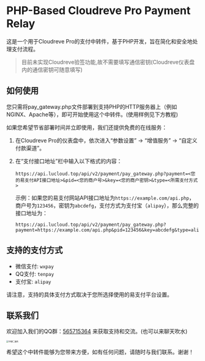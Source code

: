 # PHP-Based Cloudreve Pro Payment Relay

这是一个用于Cloudreve Pro的支付中转件，基于PHP开发，旨在简化和安全地处理支付流程。

> 目前未实现Cloudreve验签功能,故不需要填写通信密钥(Cloudreve仪表盘内的通信密钥可随意填写)

## 如何使用

您只需将pay_gateway.php文件部署到支持PHP的HTTP服务器上（例如NGINX、Apache等），即可开始使用这个中转件。(使用样例见下方教程)

如果您希望节省部署时间并立即使用，我们还提供免费的在线服务：

1. 在Cloudreve Pro的仪表盘中，依次进入“参数设置” -> “增值服务” -> “自定义付款渠道”。
2. 在“支付接口地址”栏中输入以下格式的内容：

   ```
   https://api.lucloud.top/api/v2/payment/pay_gateway.php?payment=<您的易支付API接口地址>&pid=<您的商户号>&key=<您的商户密钥>&type=<所需支付方式>
   ```

   示例：如果您的易支付网站API接口地址为`https://example.com/api.php`，商户号为`123456`，密钥为`abcdefg`，支付方式为支付宝（`alipay`），那么完整的接口地址为：

   ```
   https://api.lucloud.top/api/v2/payment/pay_gateway.php?payment=https://example.com/api.php&pid=123456&key=abcdefg&type=alipay
   ```

## 支持的支付方式

- 微信支付: `wxpay`
- QQ支付: `tenpay`
- 支付宝: `alipay`

请注意，支持的具体支付方式取决于您所选择使用的易支付平台设置。

## 联系我们

欢迎加入我们的QQ群：[565715364](https://qm.qq.com/q/jmyvgV4rOE) 来获取支持和交流。(也可以来聊天吹水)

<img src="https://static-smikuy-oss.lucloud.top/img/upload/PicGo202411191830583.webp?x-oss-process=style/webp" alt="QQ群二维码" style="zoom:33%;" />

希望这个中转件能够为您带来方便，如有任何问题，请随时与我们联系。谢谢！
